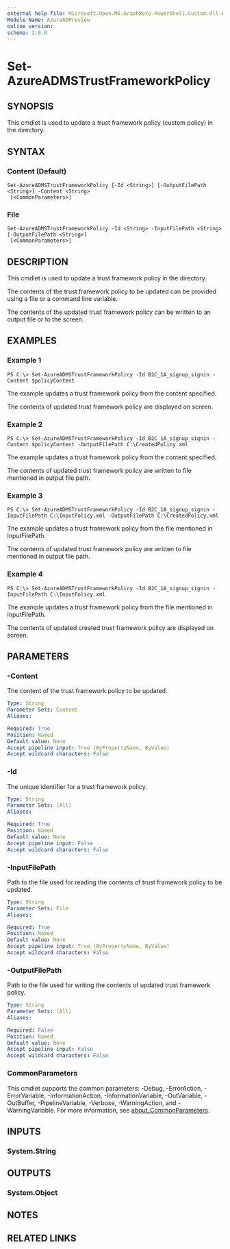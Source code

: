 ```yaml
---
external help file: Microsoft.Open.MS.GraphBeta.PowerShell.Custom.dll-Help.xml
Module Name: AzureADPreview
online version:
schema: 2.0.0
---
```


# Set-AzureADMSTrustFrameworkPolicy

## SYNOPSIS
This cmdlet is used to update a trust framework policy (custom policy) in the directory.

## SYNTAX

### Content (Default)
```
Set-AzureADMSTrustFrameworkPolicy [-Id <String>] [-OutputFilePath <String>] -Content <String>
 [<CommonParameters>]
```

### File
```
Set-AzureADMSTrustFrameworkPolicy -Id <String> -InputFilePath <String> [-OutputFilePath <String>]
 [<CommonParameters>]
```

## DESCRIPTION
This cmdlet is used to update a trust framework policy in the directory.

The contents of the trust framework policy to be updated can be provided using a file or a command line variable.

The contents of the updated trust framework policy can be written to an output file or to the screen.

## EXAMPLES

### Example 1
```
PS C:\> Set-AzureADMSTrustFrameworkPolicy -Id B2C_1A_signup_signin -Content $policyContent
```

The example updates a trust framework policy from the content specified.

The contents of updated trust framework policy are displayed on screen.

### Example 2
```
PS C:\> Set-AzureADMSTrustFrameworkPolicy -Id B2C_1A_signup_signin -Content $policyContent -OutputFilePath C:\CreatedPolicy.xml
```

The example updates a trust framework policy from the content specified.

The contents of updated trust framework policy are written to file mentioned in output file path.

### Example 3
```
PS C:\> Set-AzureADMSTrustFrameworkPolicy -Id B2C_1A_signup_signin -InputFilePath C:\InputPolicy.xml -OutputFilePath C:\CreatedPolicy.xml
```

The example updates a trust framework policy from the file mentioned in InputFilePath.

The contents of updated trust framework policy are written to file mentioned in output file path.

### Example 4
```
PS C:\> Set-AzureADMSTrustFrameworkPolicy -Id B2C_1A_signup_signin -InputFilePath C:\InputPolicy.xml
```

The example updates a trust framework policy from the file mentioned in InputFilePath.

The contents of updated created trust framework policy are displayed on screen.

## PARAMETERS

### -Content
The content of the trust framework policy to be updated.

```yaml
Type: String
Parameter Sets: Content
Aliases:

Required: True
Position: Named
Default value: None
Accept pipeline input: True (ByPropertyName, ByValue)
Accept wildcard characters: False
```

### -Id
The unique identifier for a trust framework policy.

```yaml
Type: String
Parameter Sets: (All)
Aliases:

Required: True
Position: Named
Default value: None
Accept pipeline input: False
Accept wildcard characters: False
```

### -InputFilePath
Path to the file used for reading the contents of trust framework policy to be updated.

```yaml
Type: String
Parameter Sets: File
Aliases:

Required: True
Position: Named
Default value: None
Accept pipeline input: True (ByPropertyName, ByValue)
Accept wildcard characters: False
```

### -OutputFilePath
Path to the file used for writing the contents of updated trust framework policy.

```yaml
Type: String
Parameter Sets: (All)
Aliases:

Required: False
Position: Named
Default value: None
Accept pipeline input: False
Accept wildcard characters: False
```

### CommonParameters
This cmdlet supports the common parameters: -Debug, -ErrorAction, -ErrorVariable, -InformationAction, -InformationVariable, -OutVariable, -OutBuffer, -PipelineVariable, -Verbose, -WarningAction, and -WarningVariable. For more information, see [about_CommonParameters](http://go.microsoft.com/fwlink/?LinkID=113216).

## INPUTS

### System.String
## OUTPUTS

### System.Object
## NOTES

## RELATED LINKS
